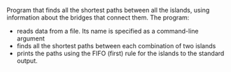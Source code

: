 Program that finds all the shortest paths between all the islands, using information about the bridges that connect them. The program:

* reads data from a file. Its name is specified as a command-line argument
* finds all the shortest paths between each combination of two islands
* prints the paths using the FIFO (first) rule for the islands to the standard output.
